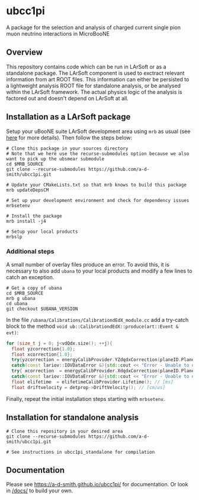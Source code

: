 # ubcc1pi
A package for the selection and analysis of charged current single pion muon neutrino interactions in MicroBooNE

## Overview
This repository contains code which can be run in LArSoft or as a standalone package. The LArSoft component is used to exctract relevant
information from art ROOT files. This information can either be persisted to a lightweight analysis ROOT file for standalone analysis, or be
analysed within the LArSoft framework. The actual physics logic of the analysis is factored out and doesn't depend on LArSoft at all.

## Installation as a LArSoft package
Setup your uBooNE suite LArSoft development area using `mrb` as usual (see
[here](https://cdcvs.fnal.gov/redmine/projects/uboonecode/wiki/Uboone_guide) for more details). Then follow the steps below:

```shell
# Clone this package in your sources directory
# Note that we here use the recurse-submodules option because we also want to pick up the ubsmear submodule
cd $MRB_SOURCE
git clone --recurse-submodules https://github.com/a-d-smith/ubcc1pi.git

# Update your CMakeLists.txt so that mrb knows to build this package
mrb updateDepsCM

# Set up your development environment and check for dependency issues
mrbsetenv

# Install the package
mrb install -j4

# Setup your local products
mrbslp
```

### Additional steps
A small number of overlay files produce an error. To avoid this, it is necessary to also add `ubana` to your local products
and modify a few lines to catch an exception.

```shell
# Get a copy of ubana
cd $MRB_SOURCE
mrb g ubana
cd ubana
git checkout $UBANA_VERSION
```

In the file `/ubana/Calibrations/CalibrationdEdX_module.cc` add a try-catch block to the method `void ub::CalibrationdEdX::produce(art::Event & evt)`: 
```cpp
for (size_t j = 0; j<vdQdx.size(); ++j){
  float yzcorrection{1.0};
  float xcorrection{1.0};
  try{yzcorrection = energyCalibProvider.YZdqdxCorrection(planeID.Plane, vXYZ[j].Y(), vXYZ[j].Z());}
  catch(const lariov::IOVDataError &){std::cout << "Error - Unable to obtain yzcorrection in ubana/Calibrations/CalibrationdEdX_module.cc\n";}
  try{ xcorrection  = energyCalibProvider.XdqdxCorrection(planeID.Plane, vXYZ[j].X());}
  catch(const lariov::IOVDataError &){std::cout << "Error - Unable to obtain xcorrection in ubana/Calibrations/CalibrationdEdX_module.cc\n";}
  float elifetime  = elifetimeCalibProvider.Lifetime(); // [ms]
  float driftvelocity = detprop->DriftVelocity(); // [cm/us]
```

Finally, repeat the initial installation steps starting with `mrbsetenv`.

## Installation for standalone analysis

```shell
# Clone this repository in your desired area
git clone --recurse-submodules https://github.com/a-d-smith/ubcc1pi.git

# See instructions in ubcc1pi_standalone for compilation
```

## Documentation

Please see <https://a-d-smith.github.io/ubcc1pi/> for documentation. Or look in [/docs/](docs/) to build your own.
